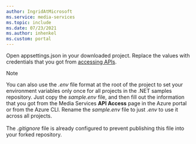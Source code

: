 ```yaml
---
author: IngridAtMicrosoft
ms.service: media-services 
ms.topic: include
ms.date: 07/23/2021
ms.author: inhenkel
ms.custom: portal
---
```


Open appsettings.json in your downloaded project. Replace the values with credentials that you got from [accessing APIs](../access-api-howto.md).

> [!NOTE]
> You can also use the *.env* file format at the root of the project to set your environment variables only once for all projects in the .NET samples repository. Just copy the *sample.env* file, and then fill out the information that you got from the Media Services **API Access** page in the Azure portal or from the Azure CLI. Rename the *sample.env* file to just *.env* to use it across all projects.<br/><br/>
> The *.gitignore* file is already configured to prevent publishing this file into your forked repository.
